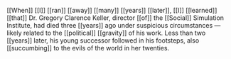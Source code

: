 [[When]] [[I]] [[ran]] [[away]] [[many]] [[years]] [[later]], [[I]] [[learned]] [[that]] Dr. Gregory Clarence Keller, director [[of]] the [[Social]] Simulation Institute, had died three [[years]] ago under suspicious circumstances — likely related to the [[political]] [[gravity]] of his work. Less than two [[years]] later, his young successor followed in his footsteps, also [[succumbing]] to the evils of the world in her twenties.